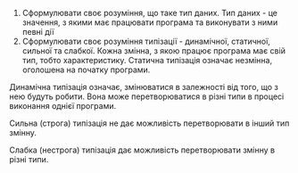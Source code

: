 1. Сформулювати своє розуміння, що таке тип даних.
Тип даних - це значення, з якими має працювати програма та виконувати з ними певні дії
2. Сформулювати своє розуміння типізації - динамічної, статичної, сильної та слабкої.
Кожна змінна, з якою працює програма має свій тип, тобто характеристику. 
Статична типізація означає незмінна, оголошена на початку програми.

Динамічна типізація означає, змінюватися в залежності від того, що з нею будуть робити. Вона може перетворюватися в різні типи в процесі виконання однієї програми. 

Сильна (строга) типізація не дає можливість перетворювати в інший тип змінну. 

Слабка (нестрога) типізація дає можливість перетворювати змінну в різні типи. 